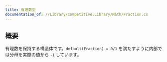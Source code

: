 ```yaml
---
title: 有理数型
documentation_of: //Library/Competitive.Library/Math/Fraction.cs
---
```


## 概要

有理数を保持する構造体です。`default(Fraction) = 0/1` を満たすように内部では分母を実際の値から `-1` しています。